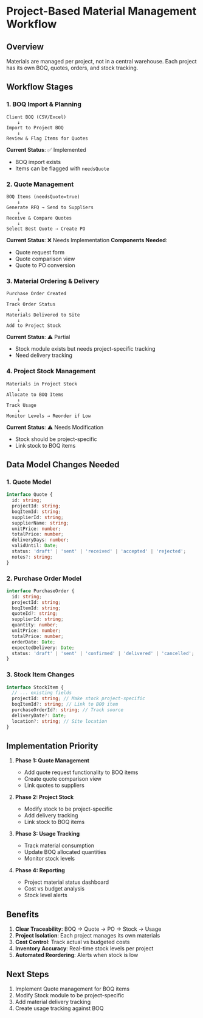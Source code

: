 # Project-Based Material Management Workflow

## Overview
Materials are managed per project, not in a central warehouse. Each project has its own BOQ, quotes, orders, and stock tracking.

## Workflow Stages

### 1. BOQ Import & Planning
```
Client BOQ (CSV/Excel) 
    ↓
Import to Project BOQ
    ↓
Review & Flag Items for Quotes
```

**Current Status**: ✅ Implemented
- BOQ import exists
- Items can be flagged with `needsQuote`

### 2. Quote Management
```
BOQ Items (needsQuote=true)
    ↓
Generate RFQ → Send to Suppliers
    ↓
Receive & Compare Quotes
    ↓
Select Best Quote → Create PO
```

**Current Status**: ❌ Needs Implementation
**Components Needed**:
- Quote request form
- Quote comparison view
- Quote to PO conversion

### 3. Material Ordering & Delivery
```
Purchase Order Created
    ↓
Track Order Status
    ↓
Materials Delivered to Site
    ↓
Add to Project Stock
```

**Current Status**: ⚠️ Partial
- Stock module exists but needs project-specific tracking
- Need delivery tracking

### 4. Project Stock Management
```
Materials in Project Stock
    ↓
Allocate to BOQ Items
    ↓
Track Usage
    ↓
Monitor Levels → Reorder if Low
```

**Current Status**: ⚠️ Needs Modification
- Stock should be project-specific
- Link stock to BOQ items

## Data Model Changes Needed

### 1. Quote Model
```typescript
interface Quote {
  id: string;
  projectId: string;
  boqItemId: string;
  supplierId: string;
  supplierName: string;
  unitPrice: number;
  totalPrice: number;
  deliveryDays: number;
  validUntil: Date;
  status: 'draft' | 'sent' | 'received' | 'accepted' | 'rejected';
  notes?: string;
}
```

### 2. Purchase Order Model
```typescript
interface PurchaseOrder {
  id: string;
  projectId: string;
  boqItemId: string;
  quoteId?: string;
  supplierId: string;
  quantity: number;
  unitPrice: number;
  totalPrice: number;
  orderDate: Date;
  expectedDelivery: Date;
  status: 'draft' | 'sent' | 'confirmed' | 'delivered' | 'cancelled';
}
```

### 3. Stock Item Changes
```typescript
interface StockItem {
  // ... existing fields
  projectId: string; // Make stock project-specific
  boqItemId?: string; // Link to BOQ item
  purchaseOrderId?: string; // Track source
  deliveryDate?: Date;
  location?: string; // Site location
}
```

## Implementation Priority

1. **Phase 1: Quote Management**
   - Add quote request functionality to BOQ items
   - Create quote comparison view
   - Link quotes to suppliers

2. **Phase 2: Project Stock**
   - Modify stock to be project-specific
   - Add delivery tracking
   - Link stock to BOQ items

3. **Phase 3: Usage Tracking**
   - Track material consumption
   - Update BOQ allocated quantities
   - Monitor stock levels

4. **Phase 4: Reporting**
   - Project material status dashboard
   - Cost vs budget analysis
   - Stock level alerts

## Benefits

1. **Clear Traceability**: BOQ → Quote → PO → Stock → Usage
2. **Project Isolation**: Each project manages its own materials
3. **Cost Control**: Track actual vs budgeted costs
4. **Inventory Accuracy**: Real-time stock levels per project
5. **Automated Reordering**: Alerts when stock is low

## Next Steps

1. Implement Quote management for BOQ items
2. Modify Stock module to be project-specific
3. Add material delivery tracking
4. Create usage tracking against BOQ